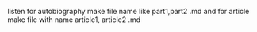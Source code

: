 listen for autobiography make file name like part1,part2 .md and for article make file with name article1, article2 .md
